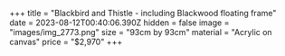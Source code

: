+++
title = "Blackbird and Thistle - including Blackwood floating frame"
date = 2023-08-12T00:40:06.390Z
hidden = false
image = "images/img_2773.png"
size = "93cm by 93cm"
material = "Acrylic on canvas"
price = "$2,970"
+++
